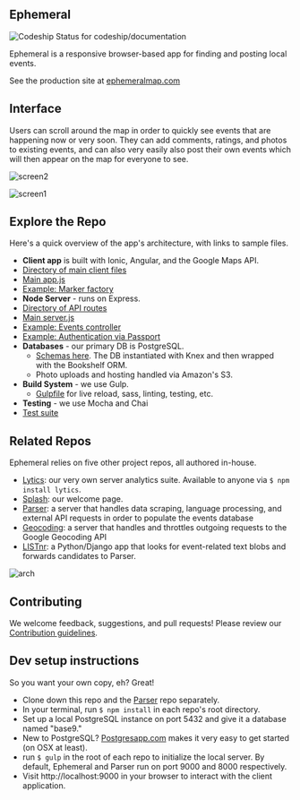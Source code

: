 
## Ephemeral
<img src="https://codeship.com/projects/59a737f0-1648-0132-c4e7-72c6c37b1f6e/status?branch=master" alt="Codeship Status for codeship/documentation" />

Ephemeral is a responsive browser-based app for finding and posting local events.

See the production site at [ephemeralmap.com](www.ephemeralmap.com)

## Interface
Users can scroll around the map in order to quickly see events that are happening now or very soon.  They can add comments, ratings, and photos to existing events, and can also very easily also post their own events which will then appear on the map for everyone to see.

![screen2](http://brianscoles.com/img/portfolio/ephemeral/ss3.png)

![screen1](http://brianscoles.com/img/portfolio/ephemeral/ss2.png)

## Explore the Repo
Here's a quick overview of the app's architecture, with links to sample files.

-  **Client app** is built with Ionic, Angular, and the Google Maps API.
  -  [Directory of main client files](https://github.com/base9/ephemeral/tree/master/ionic/www/app)
  -  [Main app.js](ionic/www/app/core/app.js) 
  -  [Example: Marker factory](ionic/www/app/markers/marker.factory.js)
-  **Node Server** - runs on Express.
  -  [Directory of API routes](https://github.com/base9/ephemeral/tree/master/server/api) 
  -  [Main server.js](server/index.js)
  -  [Example: Events controller](server/api/events/events.controller.js)
  -  [Example: Authentication via Passport](server/config/passport.js)
- **Databases** - our primary DB is PostgreSQL.
  - [Schemas here](linky).  The DB instantiated with Knex and then wrapped with the Bookshelf ORM.  
  - Photo uploads and hosting handled via Amazon's S3.
- **Build System** - we use Gulp.
  - [Gulpfile](gulpfile.js) for live reload, sass, linting, testing, etc.
-  **Testing** - we use Mocha and Chai
  - [Test suite](test/serverSpec.js)


## Related Repos
Ephemeral relies on five other project repos, all authored in-house.

-  [Lytics](https://github.com/base9/lytics): our very own server analytics suite.  Available to anyone via `$ npm install lytics`.
-  [Splash](https://github.com/base9/splash): our welcome page.  
-  [Parser](https://github.com/base9/parser): a server that handles data scraping, language processing, and external API requests in order to populate the events database
-  [Geocoding](https://github.com/base9/geocoding): a server that handles and throttles outgoing requests to the Google Geocoding API
-  [LISTnr](https://github.com/base9/LISTnr): a Python/Django app that looks for event-related text blobs and forwards candidates to Parser.

![arch](http://brianscoles.com/misc/ephemeral_arch.png)

## Contributing
We welcome feedback, suggestions, and pull requests!  Please review our [Contribution guidelines](CONTRIBUTING.md).


## Dev setup instructions
So you want your own copy, eh?  Great!

-  Clone down this repo and the [Parser](https://github.com/base9/parser) repo separately.
-  In your terminal, run `$ npm install` in each repo's root directory.
-  Set up a local PostgreSQL instance on port 5432 and give it a database named "base9."
  - New to PostgreSQL? [Postgresapp.com](http://postgresapp.com/) makes it very easy to get started (on OSX at least).
-  run `$ gulp` in the root of each repo to initialize the local server.  By default, Ephemeral and Parser run on port 9000 and 8000 respectively.
-  Visit http://localhost:9000 in your browser to interact with the client application.